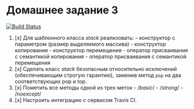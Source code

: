 # Домашнее задание 3
[![Build Status](https://travis-ci.org/poljkee2010/stack3.svg?branch=master)](https://travis-ci.org/poljkee2010/stack3)

1. [x] Для шаблонного класса *stack* реализовать:
       - конструктор с параметром (размер выделяемого массива)
       - конструктор копирования
       - конструктор перемещения
       - оператор присваивания с семантикой копирования
       - оператор присваивания с семантикой перемещения
2. [x] Сделать класс *stack* безопасным относительно исключений (обеспечивающим строгую гарантию), заменив метод `pop` на два соответствующих pop и top.
3. [x] Пометить все методы одной из трех меток
       - /*basic*/
       - /*strong*/
       - /*noexcept*/
4. [x] Настроить интеграцию с сервисом Travis CI.
